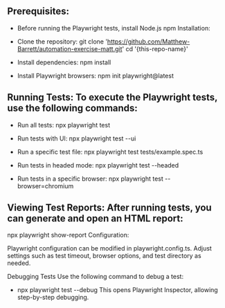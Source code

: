 ## Prerequisites:

- Before running the Playwright tests, install
Node.js
npm
Installation:

- Clone the repository:
git clone 'https://github.com/Matthew-Barrett/automation-exercise-matt.git'
cd '{this-repo-name}'

- Install dependencies:
npm install

- Install Playwright browsers:
npm init playwright@latest

## Running Tests: To execute the Playwright tests, use the following commands:

- Run all tests:
npx playwright test

- Run tests with UI:
npx playwright test --ui

- Run a specific test file:
npx playwright test tests/example.spec.ts

- Run tests in headed mode:
npx playwright test --headed

- Run tests in a specific browser:
npx playwright test --browser=chromium

## Viewing Test Reports: After running tests, you can generate and open an HTML report:

npx playwright show-report
Configuration:

Playwright configuration can be modified in playwright.config.ts. Adjust settings such as test timeout, browser options, and test directory as needed.

Debugging Tests Use the following command to debug a test:

- npx playwright test --debug
This opens Playwright Inspector, allowing step-by-step debugging.
